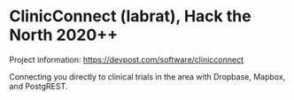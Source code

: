 # ClinicConnect (labrat), Hack the North 2020++
Project information: https://devpost.com/software/clinicconnect

Connecting you directly to clinical trials in the area with Dropbase, Mapbox, and PostgREST.
